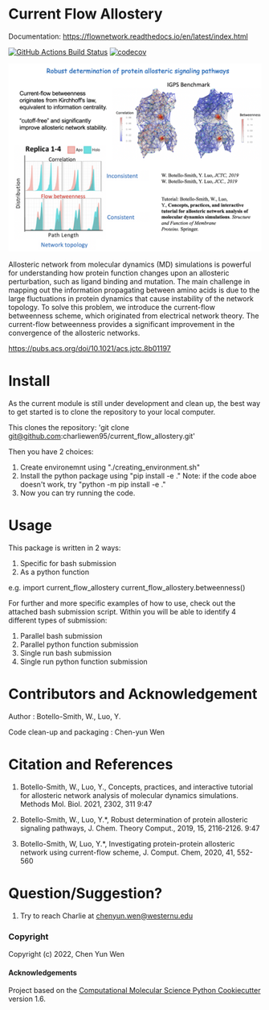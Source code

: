 Current Flow Allostery
============
Documentation: https://flownetwork.readthedocs.io/en/latest/index.html

[//]: # (Badges)
[![GitHub Actions Build Status](https://github.com/REPLACE_WITH_OWNER_ACCOUNT/current_flow_allostery/workflows/CI/badge.svg)](https://github.com/REPLACE_WITH_OWNER_ACCOUNT/current_flow_allostery/actions?query=workflow%3ACI)
[![codecov](https://codecov.io/gh/REPLACE_WITH_OWNER_ACCOUNT/current_flow_allostery/branch/master/graph/badge.svg)](https://codecov.io/gh/REPLACE_WITH_OWNER_ACCOUNT/current_flow_allostery/branch/master)

![Robust Determination of Protein Allosteric Signaling Pathways](./pics/Robust_Determination_of_Protein_Allosteric_Signaling_Pathways.png)

Allosteric network from molecular dynamics (MD) simulations is powerful for understanding how protein function changes upon an allosteric perturbation, such as ligand binding and mutation. The main challenge in mapping out the information propagating between amino acids is due to the large fluctuations in protein dynamics that cause instability of the network topology. To solve this problem, we introduce the current-flow betweenness scheme, which originated from electrical network theory. The current-flow betweenness provides a significant improvement in the convergence of the allosteric networks.

https://pubs.acs.org/doi/10.1021/acs.jctc.8b01197

Install
=======
As the current module is still under development and clean up, the best way to get started is to clone the repository to your local computer.

This clones the repository:
   'git clone git@github.com:charliewen95/current_flow_allostery.git'

Then you have 2 choices:
   1. Create environemnt using "./creating_environment.sh"
   2. Install the python package using "pip install -e ."
      Note: if the code aboe doesn't work, try "python -m pip install -e ."
   3. Now you can try running the code.

Usage 
=====
This package is written in 2 ways:
   1. Specific for bash submission
   2. As a python function

e.g.
import current_flow_allostery
current_flow_allostery.betweenness()

For further and more specific examples of how to use, check out the attached bash submission script. Within you will be able to identify 4 different types of submission:
   1. Parallel bash submission
   2. Parallel python function submission
   3. Single run bash submission
   4. Single run python function submission

Contributors and Acknowledgement
================================
Author : Botello-Smith, W., Luo, Y.

Code clean-up and packaging : Chen-yun Wen

Citation and References
=======================
1. Botello-Smith, W., Luo, Y., Concepts, practices, and interactive tutorial for allosteric network analysis of molecular dynamics simulations. Methods Mol. Biol. 2021, 2302, 311
9:47

2. Botello-Smith, W., Luo, Y.*, Robust determination of protein allosteric signaling pathways, J. Chem. Theory Comput., 2019, 15, 2116-2126.
9:47

3. Botello-Smith, W, Luo, Y.*, Investigating protein-protein allosteric network using current-flow scheme, J. Comput. Chem, 2020, 41, 552-560

Question/Suggestion?
====================
   1. Try to reach Charlie at chenyun.wen@westernu.edu


### Copyright

Copyright (c) 2022, Chen Yun Wen


#### Acknowledgements
 
Project based on the 
[Computational Molecular Science Python Cookiecutter](https://github.com/molssi/cookiecutter-cms) version 1.6.


